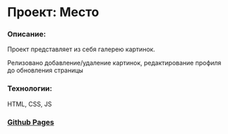 # Проект: Место

### Описание:
Проект представляет из себя галерею картинок.

Релизовано добавление/удаление картинок, редактирование профиля до обновления страницы

### Технологии:
HTML, CSS, JS

### [Github Pages](https://h4x4d.github.io/mesto-project-bootcamp/index.html)